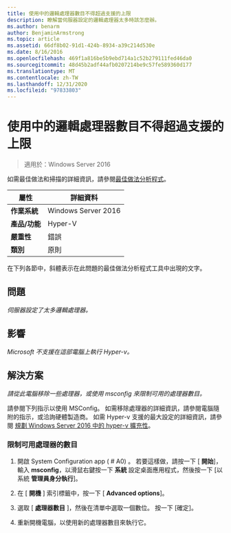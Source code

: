 ```yaml
---
title: 使用中的邏輯處理器數目不得超過支援的上限
description: 瞭解當伺服器設定的邏輯處理器太多時該怎麼辦。
ms.author: benarm
author: BenjaminArmstrong
ms.topic: article
ms.assetid: 66df8b02-91d1-424b-8934-a39c214d530e
ms.date: 8/16/2016
ms.openlocfilehash: 469f1a816be5b9ebd714a1c52b279111fed46da0
ms.sourcegitcommit: 48d45b2adf44afb0207214be9c57fe589360d177
ms.translationtype: MT
ms.contentlocale: zh-TW
ms.lasthandoff: 12/31/2020
ms.locfileid: "97833803"
---
```

# <a name="the-number-of-logical-processors-in-use-must-not-exceed-the-supported-maximum"></a>使用中的邏輯處理器數目不得超過支援的上限

>適用於：Windows Server 2016

如需最佳做法和掃描的詳細資訊，請參閱[最佳做法分析程式](https://go.microsoft.com/fwlink/?LinkId=122786)。

|屬性|詳細資料|
|-|-|
|**作業系統**|Windows Server 2016|
|**產品/功能**|Hyper-V|
|**嚴重性**|錯誤|
|**類別**|原則|

在下列各節中，斜體表示在此問題的最佳做法分析程式工具中出現的文字。

## <a name="issue"></a>問題

*伺服器設定了太多邏輯處理器。*

## <a name="impact"></a>影響

*Microsoft 不支援在這部電腦上執行 Hyper-v。*

## <a name="resolution"></a>解決方案

*請從此電腦移除一些處理器，或使用 msconfig 來限制可用的處理器數目。*

請參閱下列指示以使用 MSConfig。 如需移除處理器的詳細資訊，請參閱電腦隨附的指示，或洽詢硬體製造商。 如需 Hyper-v 支援的最大設定的詳細資訊，請參閱 [規劃 Windows Server 2016 中的 hyper-v 擴充性](../plan/plan-hyper-v-scalability-in-windows-server.md)。

### <a name="to-limit-the-number-of-available-processors"></a>限制可用處理器的數目

1.  開啟 System Configuration app ( # A0) 。 若要這樣做，請按一下 [ **開始**]，輸入 **msconfig**，以滑鼠右鍵按一下 **系統** 設定桌面應用程式，然後按一下 [以系統 **管理員身分執行**]。

2.  在 [ **開機** ] 索引標籤中，按一下 [ **Advanced options**]。

3.  選取 [ **處理器數目** ]，然後在清單中選取一個數位。 按一下 [確定]。

4.  重新開機電腦，以使用新的處理器數目來執行它。